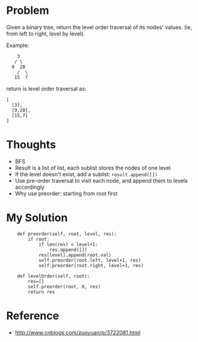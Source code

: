 # Problem

Given a binary tree, return the level order traversal of its nodes' values. (ie, from left to right, level by level). 
 
Example:

```
    3
   / \
  9  20
    /  \
   15  7
```

return is level order traversal as:

```
[
  [3],
  [9,20],
  [15,7]
]
```

# Thoughts

- BFS
- Result is a list of list, each sublist stores the nodes of one level
- If the level doesn't exist, add a sublist: ```result.append([])```
- Use pre-order traversal to visit each node, and append them to levels accordingly
- Why use preorder: starting from root first

# My Solution

```
    def preorder(self, root, level, res):
        if root:
            if len(res) < level+1: 
                res.append([])
            res[level].append(root.val)
            self.preorder(root.left, level+1, res)
            self.preorder(root.right, level+1, res)
            
    def levelOrder(self, root):
        res=[]
        self.preorder(root, 0, res)
        return res
```

# Reference

- http://www.cnblogs.com/zuoyuan/p/3722081.html
